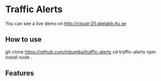 # Traffic Alerts

You can see a live demo on http://cloud-25.skelabb.ltu.se


## How to use

git clone https://github.com/mbumba/traffic-alerts
cd traffic-alerts
npm install
node .



## Features


